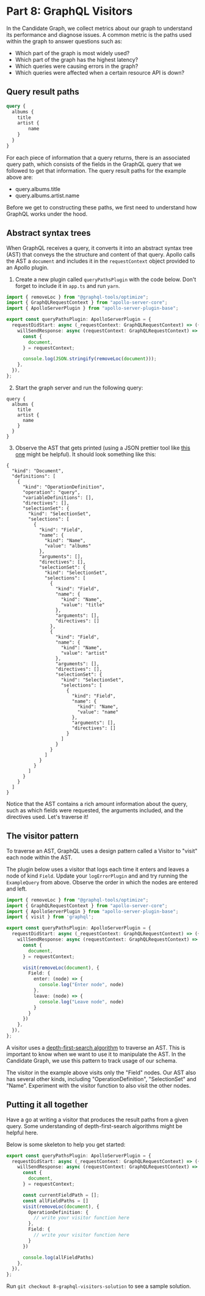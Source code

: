 # Part 8: GraphQL Visitors

In the Candidate Graph, we collect metrics about our graph to understand its performance and diagnose issues. A common metric is the paths used within the graph to answer questions such as:
- Which part of the graph is most widely used?
- Which part of the graph has the highest latency?
- Which queries were causing errors in the graph?
- Which queries were affected when a certain resource API is down?

## Query result paths
``` graphql
query {
  albums {
    title
    artist {
        name
    }
  }
}
```
For each piece of information that a query returns, there is an associated query path, which consists of the fields in the GraphQL query that we followed to get that information. The query result paths for the example above are:
- query.albums.title
- query.albums.artist.name

Before we get to constructing these paths, we first need to understand how GraphQL works under the hood.

## Abstract syntax trees
When GraphQL receives a query, it converts it into an abstract syntax tree (AST) that conveys the the structure and content of that query. Apollo calls the AST a `document` and includes it in the `requestContext` object provided to an Apollo plugin.

1. Create a new plugin called `queryPathsPlugin` with the code below. Don't forget to include it in `app.ts` and run `yarn`.
``` ts
import { removeLoc } from "@graphql-tools/optimize";
import { GraphQLRequestContext } from "apollo-server-core";
import { ApolloServerPlugin } from "apollo-server-plugin-base";

export const queryPathsPlugin: ApolloServerPlugin = {
  requestDidStart: async (_requestContext: GraphQLRequestContext) => ({
    willSendResponse: async (requestContext: GraphQLRequestContext) => {
      const {
        document,
      } = requestContext;

      console.log(JSON.stringify(removeLoc(document)));
    },
  }),
};

```

2. Start the graph server and run the following query:
``` 
query {
  albums {
    title
    artist {
      name
    }
  }
}
```

3. Observe the AST that gets printed (using a JSON prettier tool like [this one](https://jsonformatter.org/json-pretty-print) might be helpful). It should look something like this:
```
{
  "kind": "Document",
  "definitions": [
    {
      "kind": "OperationDefinition",
      "operation": "query",
      "variableDefinitions": [],
      "directives": [],
      "selectionSet": {
        "kind": "SelectionSet",
        "selections": [
          {
            "kind": "Field",
            "name": {
              "kind": "Name",
              "value": "albums"
            },
            "arguments": [],
            "directives": [],
            "selectionSet": {
              "kind": "SelectionSet",
              "selections": [
                {
                  "kind": "Field",
                  "name": {
                    "kind": "Name",
                    "value": "title"
                  },
                  "arguments": [],
                  "directives": []
                },
                {
                  "kind": "Field",
                  "name": {
                    "kind": "Name",
                    "value": "artist"
                  },
                  "arguments": [],
                  "directives": [],
                  "selectionSet": {
                    "kind": "SelectionSet",
                    "selections": [
                      {
                        "kind": "Field",
                        "name": {
                          "kind": "Name",
                          "value": "name"
                        },
                        "arguments": [],
                        "directives": []
                      }
                    ]
                  }
                }
              ]
            }
          }
        ]
      }
    }
  ]
}
```

Notice that the AST contains a rich amount information about the query, such as which fields were requested, the arguments included, and the directives used. Let's traverse it!

## The visitor pattern
To traverse an AST, GraphQL uses a design pattern called a Visitor to "visit" each node within the AST. 

The plugin below uses a visitor that logs each time it enters and leaves a node of kind `Field`. Update your `logErrorPlugin` and and try running the `ExampleQuery` from above. Observe the order in which the nodes are entered and left. 

``` ts
import { removeLoc } from "@graphql-tools/optimize";
import { GraphQLRequestContext } from "apollo-server-core";
import { ApolloServerPlugin } from "apollo-server-plugin-base";
import { visit } from 'graphql';

export const queryPathsPlugin: ApolloServerPlugin = {
  requestDidStart: async (_requestContext: GraphQLRequestContext) => ({
    willSendResponse: async (requestContext: GraphQLRequestContext) => {
      const {
        document,
      } = requestContext;

      visit(removeLoc(document), {
        Field: {
          enter: (node) => {
            console.log("Enter node", node)
          },
          leave: (node) => {
            console.log("Leave node", node)
          }
        }
      })
    },
  }),
};
```

A visitor uses a [depth-first-search algorithm](https://brilliant.org/wiki/depth-first-search-dfs/) to traverse an AST. This is important to know when we want to use it to manipulate the AST. In the Candidate Graph, we use this pattern to track usage of our schema. 

The visitor in the example above visits only the "Field" nodes. Our AST also has several other kinds, including "OperationDefinition", "SelectionSet" and "Name". Experiment with the visitor function to also visit the other nodes.


## Putting it all together
Have a go at writing a visitor that produces the result paths from a given query. Some understanding of depth-first-search algorithms might be helpful here.

Below is some skeleton to help you get started:
``` ts
export const queryPathsPlugin: ApolloServerPlugin = {
  requestDidStart: async (_requestContext: GraphQLRequestContext) => ({
    willSendResponse: async (requestContext: GraphQLRequestContext) => {
      const {
        document,
      } = requestContext;

      const currentFieldPath = [];
      const allFieldPaths = []
      visit(removeLoc(document), {
        OperationDefinition: {
          // write your visitor function here
        },
        Field: {
          // write your visitor function here
        }
      })

      console.log(allFieldPaths)
    },
  }),
};
```

Run `git checkout 8-graphql-visitors-solution` to see a sample solution.